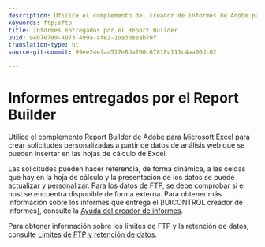 ```yaml
---
description: Utilice el complemento del creador de informes de Adobe para Microsoft Excel para crear solicitudes personalizadas a partir de datos de análisis web que se pueden insertar en las hojas de cálculo de Excel.
keywords: ftp;sftp
title: Informes entregados por el Report Builder
uuid: 94070700-4073-499a-afe2-10a30eeab79f
translation-type: ht
source-git-commit: 99ee24efaa517e8da700c67818c111c4aa90dc02

---
```



# Informes entregados por el Report Builder

Utilice el complemento Report Builder de Adobe para Microsoft Excel para crear solicitudes personalizadas a partir de datos de análisis web que se pueden insertar en las hojas de cálculo de Excel.

Las solicitudes pueden hacer referencia, de forma dinámica, a las celdas que hay en la hoja de cálculo y la presentación de los datos se puede actualizar y personalizar. Para los datos de FTP, se debe comprobar si el host se encuentra disponible de forma externa. Para obtener más información sobre los informes que entrega el [!UICONTROL creador de informes], consulte la [Ayuda del creador de informes](https://docs.adobe.com/content/help/es-ES/analytics/analyze/report-builder/home.translate.html#ReportBuilder_Home).

Para obtener información sobre los límites de FTP y la retención de datos, consulte [Límites de FTP y retención de datos](/help/export/ftp-and-sftp/ftp-limits.md).
